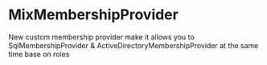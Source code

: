 MixMembershipProvider
=====================

New custom membership provider make it allows you to SqlMembershipProvider &amp; ActiveDirectoryMembershipProvider at the same time base on roles
